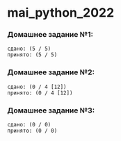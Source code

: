 # mai_python_2022

### Домашнее задание №1: 
    сдано: (5 / 5)
    принято: (5 / 5)
    
### Домашнее задание №2: 
    сдано: (0 / 4 [12])
    принято: (0 / 4 [12])
    
### Домашнее задание №3: 
    сдано: (0 / 0)
    принято: (0 / 0)

